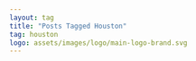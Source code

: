 ```yaml
---
layout: tag
title: "Posts Tagged Houston"
tag: houston
logo: assets/images/logo/main-logo-brand.svg
---
```



